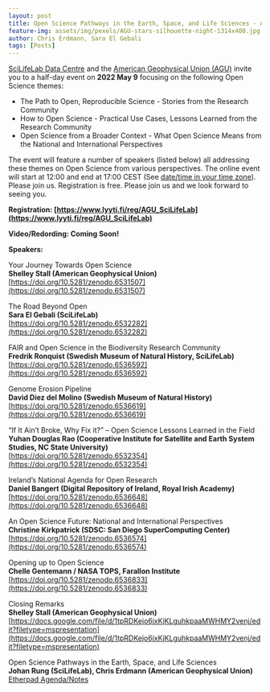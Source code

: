 ```yaml
---
layout: post
title: Open Science Pathways in the Earth, Space, and Life Sciences - A joint event co-organized by SciLifeLab and the AGU
feature-img: assets/img/pexels/AGU-stars-silhouette-night-1314x400.jpg
author: Chris Erdmann, Sara El Gebali
tags: [Posts]
---
```


[SciLifeLab Data Centre](https://www.scilifelab.se/) and the [American Geophysical Union (AGU)](https://www.agu.org/) invite you to a half-day event on **2022 May 9** focusing on the following Open Science themes:

- The Path to Open, Reproducible Science - Stories from the Research Community
- How to Open Science - Practical Use Cases, Lessons Learned from the Research Community
- Open Science from a Broader Context - What Open Science Means from the National and International Perspectives

The event will feature a number of speakers (listed below) all addressing these themes on Open Science from various perspectives. The online event will start at 12:00 and end at 17:00 CEST (See [date/time in your time zone](https://www.timeanddate.com/worldclock/converter.html?iso=20220509T100000&p1=239)). Please join us. Registration is free. Please join us and we look forward to seeing you.

**Registration: [https://www.lyyti.fi/reg/AGU_SciLifeLab](https://www.lyyti.fi/reg/AGU_SciLifeLab)**

**Video/Redording: Coming Soon!**

**Speakers:**

Your Journey Towards Open Science  
**Shelley Stall (American Geophysical Union)**  
[https://doi.org/10.5281/zenodo.6531507](https://doi.org/10.5281/zenodo.6531507)  

The Road Beyond Open  
**Sara El Gebali (SciLifeLab)**  
[https://doi.org/10.5281/zenodo.6532282](https://doi.org/10.5281/zenodo.6532282)  

FAIR and Open Science in the Biodiversity Research Community  
**Fredrik Ronquist (Swedish Museum of Natural History, SciLifeLab)**  
[https://doi.org/10.5281/zenodo.6536592](https://doi.org/10.5281/zenodo.6536592)  

Genome Erosion Pipeline  
**David Diez del Molino (Swedish Museum of Natural History)**  
[https://doi.org/10.5281/zenodo.6536619](https://doi.org/10.5281/zenodo.6536619)  

“If It Ain’t Broke, Why Fix it?” – Open Science Lessons Learned in the Field  
**Yuhan Douglas Rao (Cooperative Institute for Satellite and Earth System Studies, NC State University)**  
[https://doi.org/10.5281/zenodo.6532354](https://doi.org/10.5281/zenodo.6532354)  

Ireland’s National Agenda for Open Research  
**Daniel Bangert (Digital Repository of Ireland, Royal Irish Academy)**  
[https://doi.org/10.5281/zenodo.6536648](https://doi.org/10.5281/zenodo.6536648)  

An Open Science Future: National and International Perspectives  
**Christine Kirkpatrick (SDSC: San Diego SuperComputing Center)**  
[https://doi.org/10.5281/zenodo.6536574](https://doi.org/10.5281/zenodo.6536574)  

Opening up to Open Science  
**Chelle Gentemann / NASA TOPS, Farallon Institute**  
[https://doi.org/10.5281/zenodo.6536833](https://doi.org/10.5281/zenodo.6536833)  

Closing Remarks  
**Shelley Stall (American Geophysical Union)**  
[https://docs.google.com/file/d/1tpRDKejo6jxKjKLguhkpaaMWHMY2venj/edit?filetype=mspresentation](https://docs.google.com/file/d/1tpRDKejo6jxKjKLguhkpaaMWHMY2venj/edit?filetype=mspresentation)  

Open Science Pathways in the Earth, Space, and Life Sciences  
**Johan Rung (SciLifeLab), Chris Erdmann (American Geophysical Union)**  
[Etherpad Agenda/Notes](https://etherpad.wikimedia.org/p/open-science-pathways/timeslider#2279)  
